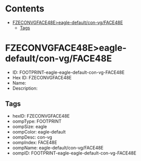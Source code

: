 



Contents
========

* [FZECONVGFACE48E>eagle-default/con-vg/FACE48E](#fzeconvgface48eeagle-defaultcon-vgface48e)
	* [Tags](#tags)

# FZECONVGFACE48E>eagle-default/con-vg/FACE48E

- ID: FOOTPRINT-eagle-eagle-default-con-vg-FACE48E
- Hex ID: FZECONVGFACE48E
- Name: 
- Description: 

## Tags

- hexID: FZECONVGFACE48E
- oompType: FOOTPRINT
- oompSize: eagle
- oompColor: eagle-default
- oompDesc: con-vg
- oompIndex: FACE48E
- oompName: eagle-default/con-vg/FACE48E
- oompID: FOOTPRINT-eagle-eagle-default-con-vg-FACE48E
